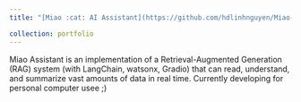 ```yaml
---
title: "[Miao :cat: AI Assistant](https://github.com/hdlinhnguyen/Miao-your-assistant)"

collection: portfolio
---
```


Miao Assistant is an implementation of a Retrieval-Augmented Generation (RAG) system (with LangChain, watsonx, Gradio) that can read, understand, and summarize vast amounts of data in real time. Currently developing for personal computer usee ;)
